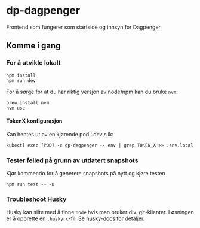 # dp-dagpenger

Frontend som fungerer som startside og innsyn for Dagpenger.

## Komme i gang

### For å utvikle lokalt

```
npm install
npm run dev
```

For å sørge for at du har riktig versjon av node/npm kan du bruke `nvm`:

```
brew install nvm
nvm use
```

#### TokenX konfigurasjon

Kan hentes ut av en kjørende pod i dev slik:

```
kubectl exec [POD] -c dp-dagpenger -- env | grep TOKEN_X >> .env.local
```

### Tester feiled på grunn av utdatert snapshots

Kjør kommendo for å generere snapshots på nytt og kjøre testen

```
npm run test -- -u
```

### Troubleshoot Husky

Husky kan slite med å finne `node` hvis man bruker div. git-klienter.
Løsningen er å opprette en `.huskyrc`-fil. Se [husky-docs for detaljer](https://typicode.github.io/husky/#/?id=command-not-found).
